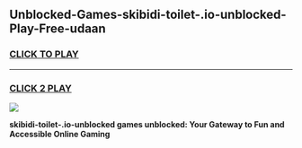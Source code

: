 
## Unblocked-Games-skibidi-toilet-.io-unblocked-Play-Free-udaan
<h3>
<a href="https://premium76.site?title=skibidi-toilet-.io-unblocked&ref=23A">CLICK TO PLAY</a></h3>
<hr>

<h3>
<a href="https://premium76.site?title=skibidi-toilet-.io-unblocked&ref=23A">CLICK 2 PLAY</a>
  
</h3>

<a href="https://premium76.site?title=skibidi-toilet-.io-unblocked&ref=23A"><img src="https://clearcache.store/games.png"></a>


**skibidi-toilet-.io-unblocked games unblocked: Your Gateway to Fun and Accessible Online Gaming**
